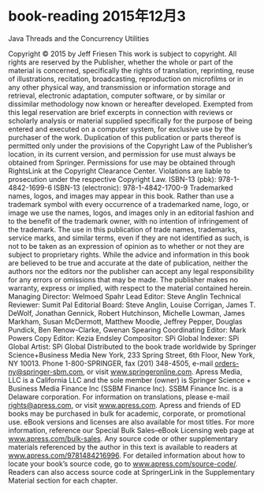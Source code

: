 # book-reading   2015年12月3


Java Threads and the Concurrency Utilities

Copyright © 2015 by Jeff Friesen
This work is subject to copyright. All rights are reserved by the Publisher, whether the whole or part
of the material is concerned, specifically the rights of translation, reprinting, reuse of illustrations,
recitation, broadcasting, reproduction on microfilms or in any other physical way, and transmission
or information storage and retrieval, electronic adaptation, computer software, or by similar or
dissimilar methodology now known or hereafter developed. Exempted from this legal reservation are
brief excerpts in connection with reviews or scholarly analysis or material supplied specifically for
the purpose of being entered and executed on a computer system, for exclusive use by the purchaser
of the work. Duplication of this publication or parts thereof is permitted only under the provisions
of the Copyright Law of the Publisher’s location, in its current version, and permission for use must
always be obtained from Springer. Permissions for use may be obtained through RightsLink at the
Copyright Clearance Center. Violations are liable to prosecution under the respective Copyright Law.
ISBN-13 (pbk): 978-1-4842-1699-6
ISBN-13 (electronic): 978-1-4842-1700-9
Trademarked names, logos, and images may appear in this book. Rather than use a trademark
symbol with every occurrence of a trademarked name, logo, or image we use the names, logos, and
images only in an editorial fashion and to the benefit of the trademark owner, with no intention of
infringement of the trademark.
The use in this publication of trade names, trademarks, service marks, and similar terms, even if they
are not identified as such, is not to be taken as an expression of opinion as to whether or not they are
subject to proprietary rights.
While the advice and information in this book are believed to be true and accurate at the date of
publication, neither the authors nor the editors nor the publisher can accept any legal responsibility
for any errors or omissions that may be made. The publisher makes no warranty, express or implied,
with respect to the material contained herein.
Managing Director: Welmoed Spahr
Lead Editor: Steve Anglin
Technical Reviewer: Sumit Pal
Editorial Board: Steve Anglin, Louise Corrigan, James T. DeWolf, Jonathan Gennick,
Robert Hutchinson, Michelle Lowman, James Markham, Susan McDermott,
Matthew Moodie, Jeffrey Pepper, Douglas Pundick, Ben Renow-Clarke, Gwenan Spearing
Coordinating Editor: Mark Powers
Copy Editor: Kezia Endsley
Compositor: SPi Global
Indexer: SPi Global
Artist: SPi Global
Distributed to the book trade worldwide by Springer Science+Business Media New York,
233 Spring Street, 6th Floor, New York, NY 10013. Phone 1-800-SPRINGER, fax (201) 348-4505, e-mail
orders-ny@springer-sbm.com, or visit www.springeronline.com. Apress Media, LLC is a California LLC
and the sole member (owner) is Springer Science + Business Media Finance Inc (SSBM Finance Inc).
SSBM Finance Inc. is a Delaware corporation.
For information on translations, please e-mail rights@apress.com, or visit www.apress.com.
Apress and friends of ED books may be purchased in bulk for academic, corporate, or promotional
use. eBook versions and licenses are also available for most titles. For more information, reference
our Special Bulk Sales–eBook Licensing web page at www.apress.com/bulk-sales.
Any source code or other supplementary materials referenced by the author in this text is available
to readers at www.apress.com/9781484216996. For detailed information about how to locate your
book’s source code, go to www.apress.com/source-code/. Readers can also access source code at
SpringerLink in the Supplementary Material section for each chapter.